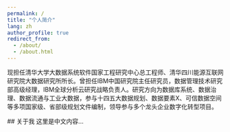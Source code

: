 ```yaml
---
permalink: /
title: "个人简介"
lang: zh
author_profile: true
redirect_from: 
  - /about/
  - /about.html
---
```


现担任清华大学大数据系统软件国家工程研究中心总工程师、清华四川能源互联网研究院大数据研究所所长。曾担任IBM中国研究院主任研究员，数据管理技术研究部高级经理，IBM全球分析云研究战略负责人。研究方向为数据库系统、数据治理、数据流通与工业大数据，参与十四五大数据规划、数据要素X、可信数据空间等多项国家级、省部级规划文件编制，领导参与多个龙头企业数字化转型项目。

<div class="lang-zh">
## 关于我
这里是中文内容...
</div>

<div class="lang-en" style="display:none;">
## About Me
Here is English content...
</div>